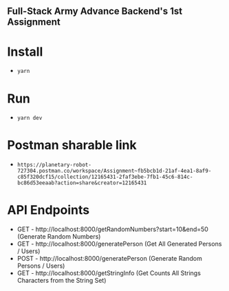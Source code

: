 ## Full-Stack Army Advance Backend's 1st Assignment
# Install 
- `yarn`
# Run
- `yarn dev`

# Postman sharable link
- `https://planetary-robot-727304.postman.co/workspace/Assignment~fb5bcb1d-21af-4ea1-8af9-c85f320dcf15/collection/12165431-2faf3ebe-7fb1-45c6-814c-bc86d53eeaab?action=share&creator=12165431`

# API Endpoints
- GET - http://localhost:8000/getRandomNumbers?start=10&end=50 (Generate Random Numbers)
- GET - http://localhost:8000/generatePerson (Get All Generated Persons / Users)
- POST - http://localhost:8000/generatePerson (Generate Random Persons / Users)
- GET - http://localhost:8000/getStringInfo (Get Counts All Strings Characters from the String Set)

